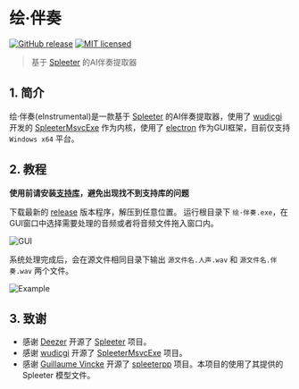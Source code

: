 # 绘·伴奏
[![GitHub release](https://img.shields.io/github/release/KosuzuHisaeProject/eInstrumental.svg)](https://github.com/KosuzuHisaeProject/eInstrumental/releases/latest) [![MIT licensed](https://img.shields.io/badge/license-MIT-blue.svg)](https://raw.githubusercontent.com/KosuzuHisaeProject/eInstrumental/master/LICENSE)
> 基于 [Spleeter](https://github.com/deezer/spleeter) 的AI伴奏提取器

## 1. 简介
绘·伴奏(eInstrumental)是一款基于 [Spleeter](https://github.com/deezer/spleeter) 的AI伴奏提取器，使用了 [wudicgi](https://blog.wudilabs.org/) 开发的 [SpleeterMsvcExe](https://github.com/wudicgi/SpleeterMsvcExe/) 作为内核，使用了 [electron](https://github.com/electron/electron/) 作为GUI框架，目前仅支持 `Windows x64` 平台。

## 2. 教程
**使用前请安装[支持库](https://github.com/KosuzuHisaeProject/eInstrumental/releases/download/1.0.0/VC_Redist_x64.exe)，避免出现找不到支持库的问题**

下载最新的 [release](https://github.com/KosuzuHisaeProject/eInstrumental/releases/latest) 版本程序，解压到任意位置。
运行根目录下 `绘·伴奏.exe`，在GUI窗口中选择需要处理的音频或者将音频文件拖入窗口内。

![GUI](https://cdn.jsdelivr.net/gh/KosuzuHisaeProject/eInstrumental@latest/GUI.png)

系统处理完成后，会在源文件相同目录下输出 `源文件名.人声.wav` 和  `源文件名.伴奏.wav` 两个文件。

![Example](https://cdn.jsdelivr.net/gh/KosuzuHisaeProject/eInstrumental@latest/Example.png)

## 3. 致谢
- 感谢 [Deezer](https://www.deezer.com/) 开源了 [Spleeter](https://github.com/deezer/spleeter) 项目。
- 感谢 [wudicgi](https://blog.wudilabs.org/) 开源了 [SpleeterMsvcExe](https://github.com/wudicgi/SpleeterMsvcExe/) 项目。
- 感谢 [Guillaume Vincke](https://github.com/gvne) 开源了 [spleeterpp](https://github.com/gvne/spleeterpp) 项目。本项目的使用了其提供的 Spleeter 模型文件。
